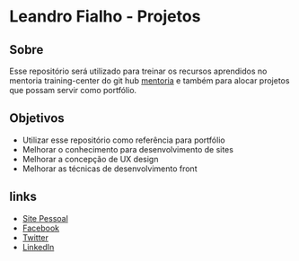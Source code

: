 # Leandro Fialho - Projetos

## Sobre

Esse repositório será utilizado para treinar os recursos aprendidos no mentoria training-center do git hub [mentoria](https://github.com/training-center/mentoria) e também para alocar projetos que possam servir como portfólio.

## Objetivos

- Utilizar esse repositório como referência para portfólio 
- Melhorar o conhecimento para desenvolvimento de sites
- Melhorar a concepção de UX design
- Melhorar as técnicas de desenvolvimento front

## links

- [Site Pessoal](http://leandrofialho.com/)
- [Facebook](https://www.facebook.com/Lefialho13)
- [Twitter](https://twitter.com/LFialho13)
- [LinkedIn](https://www.linkedin.com/in/leandro-fialho-888666103/)






